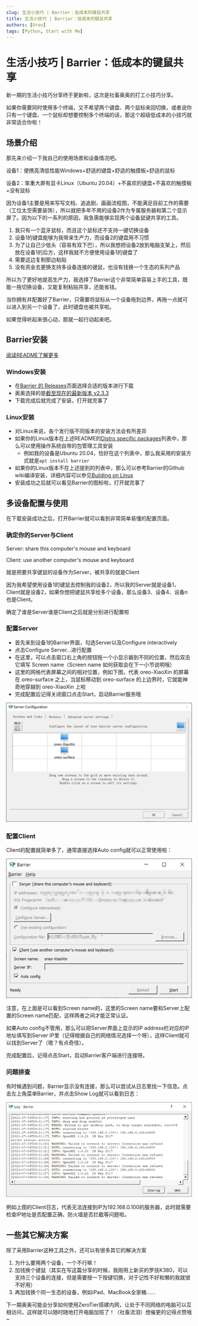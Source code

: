 ```yaml
---
slug: 生活小技巧 | Barrier：低成本的键鼠共享
title: 生活小技巧 | Barrier：低成本的键鼠共享
authors: [Oreo]
tags: [Python, Start with Me]
---
```


# 生活小技巧 | Barrier：低成本的键鼠共享

新一期的生活小技巧分享终于更新啦，这次是社畜奥奥的打工小技巧分享。

如果你需要同时使用多个终端，又不希望两个键盘、两个鼠标来回切换，或者说你只有一个键盘、一个鼠标却想要控制多个终端的话，那这个超级低成本的小技巧就非常适合你啦！

## 场景介绍

那先来介绍一下我自己的使用场景和设备情况吧。

设备1：便携高清低性能Windows+舒适的键盘+舒适的触摸板+舒适的鼠标

设备2：笨重大屏有显卡Linux（Ubuntu 20.04）+不喜欢的键盘+不喜欢的触摸板+没有鼠标

因为设备1主要是用来写写文档、追追剧、画画流程图，不能满足目前工作的需要（工位太空需要装饰），所以就把多年不用的设备2作为专属服务器和第二个显示屏了。因为以下的一系列的原因，我急需能够实现两个设备鼠键共享的工具。

1. 我只有一个蓝牙鼠标，而且这个鼠标还不支持一键切换设备
2. 设备1的键盘能够为我带来生产力，而设备2的键盘用不习惯
3. 为了让自己少低头（容易有双下巴），所以我想把设备2放到电脑支架上，然后放在设备1的后方，这样我就不方便使用设备1的键盘了
4. 需要这边复制那边粘贴
5. 没有资金去更换支持多设备连接的键鼠，也没有钱换一个生态的系列产品

所以为了更好地提高生产力，我选择了Barrier这个非常简单容易上手的工具，既能一拖切换设备，又能复制粘贴共享，还能省钱。

当你拥有并配置好了Barrier，只需要将鼠标从一个设备拖到边界，再拖一点就可以进入到另一个设备了，此时键盘也被共享啦。

如果觉得听起来很心动，那就一起行动起来吧。

## Barrier安装

[阅读README了解更多](https://github.com/debauchee/barrier)

### Windows安装

- 在[Barrier 的 Releases](https://github.com/debauchee/barrier/releases)页面选择合适的版本进行下载
- 奥奥选择的是[截至现在的最新版本 v2.3.3](https://github.com/debauchee/barrier/releases/download/v2.3.3/BarrierSetup-2.3.3-release.exe)
- 下载完成后就完成了安装，打开就完事了

### Linux安装

- 对Linux来说，各个发行版不同版本的安装方法会有所差异
- 如果你的Linux版本在上述README的[Distro specific packages](https://github.com/debauchee/barrier#distro-specific-packages)列表中，那么可以使用操作系统自带的包管理工具安装
    - 例如我的设备是Ubuntu 20.04，恰好在这个列表中，那么我采用的安装方式就是`apt install barrier`
- 如果你的Linux版本不在上述提到的列表中，那么可以参考Barrier的Github wiki编译安装，详细内容可以参见[Building on Linux](https://github.com/debauchee/barrier/wiki/Building-on-Linux)
- 安装成功之后就可以看见Barrier的图标啦，打开就完事了

## 多设备配置与使用

在下载安装成功之后，打开Barrier就可以看到非常简单易懂的配置页面。

### 确定你的Server与Client

Server: share this computer's mouse and keyboard

Client: use another computer's mouse and keyboard

就是把要共享键鼠的设备作为Server，被共享的就是Client

因为我希望使用设备1的键鼠去控制我的设备2，所以我的Server就是设备1，Client就是设备2，如果你想把键鼠共享给多个设备，那么设备3、设备4、设备n也是Client。

确定了谁是Server谁是Client之后就是分别进行配置啦

### 配置Server

- 首先来到设备1的Barrier界面，勾选Server以及Configure interactively
- 点击Configure Server...进行配置
- 在这里，可以点击窗口右上角的按钮拖一个小显示器到不同的位置，然后双击它填写 Screen name（Screen name 如何获取会在下一小节说明哦）
- 这里的网格代表屏幕之间的相对位置，例如下图，代表 oreo-XiaoXin 的屏幕在 oreo-surface 之上，当鼠标移动到 oreo-surface 的上边界时，它就能神奇地穿越到 oreo-XiaoXin 上啦
- 完成配置后记得关闭窗口点击Start，启动Barrier服务哦

![Server Configuration](./01-server-configuration.png)

### 配置Client

Client的配置就简单多了，通常直接选择Auto config就可以正常使用啦：

![Client Configuration](./02-client-configuration.png)

注意，在上面是可以看到Screen name的，这里的Screen name要和Server上配置的Screen name匹配，这样两者之间才能正常认证。

如果Auto config不管用，那么可以把Server界面上显示的IP address栏对应的IP地址填写到Server IP里（记得根据自己的网络情况选择一个呀），这样Client就可以找到Server了（嗯？有点奇怪）。

完成配置后，记得点击Start，启动Barrier客户端进行连接呀。

### 问题排查

有时候遇到问题，Barrier显示没有连接，那么可以尝试从日志里找一下信息。点击左上角菜单Barrier，并点击Show Log就可以看到日志：

![Logs](./03-logs.png)

例如上图的Client日志，代表无法连接到IP为192.168.0.100的服务器，此时就需要检查IP地址是否配置正确、防火墙是否拦截等问题啦。

## 一些其它解决方案

除了采用Barrier这种工具之外，还可以有很多其它的解决方案

1. 为什么要用两个设备，一个不行嘛！
2. 加钱换个键鼠（其实在写这篇分享的时候，我刚用上新买的罗技K380，可以支持三个设备的连接，但是需要按一下按键切换，对于记性不好和懒的我就很不好用）
3. 再加钱换个同一生态的设备，例如iPad、MacBook全家桶……

下一期奥奥可能会分享如何使用ZeroTier搭建内网，让处于不同网络的电脑可以互相访问，这样就可以随时随地打开电脑加班了！（社畜流泪）想催更的记得点赞哦~
